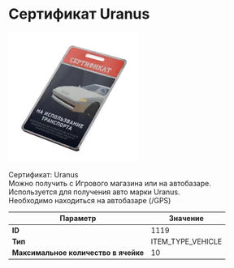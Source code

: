 # Сертификат Uranus

![Item Image](../img/1119.webp?raw=true)

Сертификат: Uranus<br>Можно получить с Игрового магазина или на автобазаре.<br>Используется для получения авто марки Uranus.<br>Необходимо находиться на автобазаре (/GPS)


| Параметр | Значение |
|----------|----------|
| **ID** | 1119 |
| **Тип** | ITEM_TYPE_VEHICLE |
| **Максимальное количество в ячейке** | 10 |

